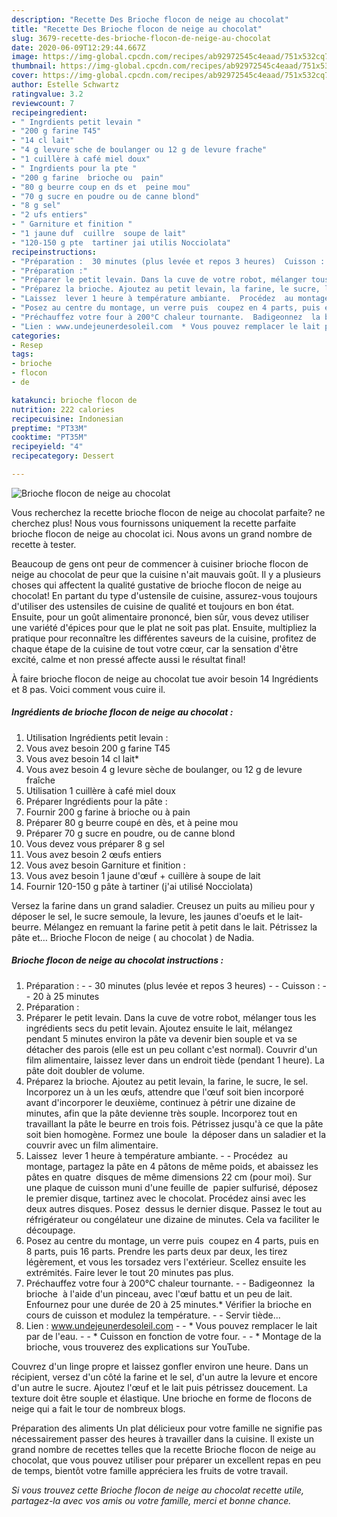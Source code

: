```yaml
---
description: "Recette Des Brioche flocon de neige au chocolat"
title: "Recette Des Brioche flocon de neige au chocolat"
slug: 3679-recette-des-brioche-flocon-de-neige-au-chocolat
date: 2020-06-09T12:29:44.667Z
image: https://img-global.cpcdn.com/recipes/ab92972545c4eaad/751x532cq70/brioche-flocon-de-neige-au-chocolat-photo-principale-de-la-recette.jpg
thumbnail: https://img-global.cpcdn.com/recipes/ab92972545c4eaad/751x532cq70/brioche-flocon-de-neige-au-chocolat-photo-principale-de-la-recette.jpg
cover: https://img-global.cpcdn.com/recipes/ab92972545c4eaad/751x532cq70/brioche-flocon-de-neige-au-chocolat-photo-principale-de-la-recette.jpg
author: Estelle Schwartz
ratingvalue: 3.2
reviewcount: 7
recipeingredient:
- " Ingrdients petit levain "
- "200 g farine T45"
- "14 cl lait"
- "4 g levure sche de boulanger ou 12 g de levure frache"
- "1 cuillère à café miel doux"
- " Ingrdients pour la pte "
- "200 g farine  brioche ou  pain"
- "80 g beurre coup en ds et  peine mou"
- "70 g sucre en poudre ou de canne blond"
- "8 g sel"
- "2 ufs entiers"
- " Garniture et finition "
- "1 jaune duf  cuillre  soupe de lait"
- "120-150 g pte  tartiner jai utilis Nocciolata"
recipeinstructions:
- "Préparation :  30 minutes (plus levée et repos 3 heures)  Cuisson :  20 à 25 minutes"
- "Préparation :"
- "Préparer le petit levain. Dans la cuve de votre robot, mélanger tous les ingrédients secs du petit levain. Ajoutez ensuite le lait, mélangez pendant 5 minutes environ la pâte va devenir bien souple et va se détacher des parois (elle est un peu collant c&#39;est normal). Couvrir d&#39;un film alimentaire, laissez lever dans un endroit tiède (pendant 1 heure). La pâte doit doubler de volume."
- "Préparez la brioche. Ajoutez au petit levain, la farine, le sucre, le sel. Incorporez un à un les œufs, attendre que l&#39;œuf soit bien incorporé avant d&#39;incorporer le deuxième, continuez à pétrir une dizaine de minutes, afin que la pâte devienne très souple. Incorporez tout en travaillant la pâte le beurre en trois fois. Pétrissez jusqu&#39;à ce que la pâte soit bien homogène. Formez une boule  la déposer dans un saladier et la couvrir avec un film alimentaire."
- "Laissez  lever 1 heure à température ambiante.  Procédez  au montage, partagez la pâte en 4 pâtons de même poids, et abaissez les pâtes en quatre  disques de même dimensions 22 cm (pour moi). Sur une plaque de cuisson muni d&#39;une feuille de  papier sulfurisé, déposez le premier disque, tartinez avec le chocolat. Procédez ainsi avec les deux autres disques. Posez  dessus le dernier disque. Passez le tout au réfrigérateur ou congélateur une dizaine de minutes. Cela va faciliter le découpage."
- "Posez au centre du montage, un verre puis  coupez en 4 parts, puis en 8 parts, puis 16 parts. Prendre les parts deux par deux, les tirez légèrement, et vous les torsadez vers l&#39;extérieur. Scellez ensuite les extrémités. Faire lever le tout 20 minutes pas plus."
- "Préchauffez votre four à 200°C chaleur tournante.  Badigeonnez  la brioche  à l&#39;aide d&#39;un pinceau, avec l&#39;œuf battu et un peu de lait. Enfournez pour une durée de 20 à 25 minutes.* Vérifier la brioche en cours de cuisson et modulez la température.  Servir tiède..."
- "Lien : www.undejeunerdesoleil.com  * Vous pouvez remplacer le lait par de l&#39;eau.  * Cuisson en fonction de votre four.  * Montage de la brioche, vous trouverez des explications sur YouTube."
categories:
- Resep
tags:
- brioche
- flocon
- de

katakunci: brioche flocon de 
nutrition: 222 calories
recipecuisine: Indonesian
preptime: "PT33M"
cooktime: "PT35M"
recipeyield: "4"
recipecategory: Dessert

---
```



![Brioche flocon de neige au chocolat](https://img-global.cpcdn.com/recipes/ab92972545c4eaad/751x532cq70/brioche-flocon-de-neige-au-chocolat-photo-principale-de-la-recette.jpg)

Vous recherchez la recette brioche flocon de neige au chocolat parfaite? ne cherchez plus! Nous vous fournissons uniquement la recette parfaite brioche flocon de neige au chocolat ici. Nous avons un grand nombre de recette à tester.

Beaucoup de gens ont peur de commencer à cuisiner brioche flocon de neige au chocolat de peur que la cuisine n'ait mauvais goût. Il y a plusieurs choses qui affectent la qualité gustative de brioche flocon de neige au chocolat! En partant du type d'ustensile de cuisine, assurez-vous toujours d'utiliser des ustensiles de cuisine de qualité et toujours en bon état. Ensuite, pour un goût alimentaire prononcé, bien sûr, vous devez utiliser une variété d'épices pour que le plat ne soit pas plat. Ensuite, multipliez la pratique pour reconnaître les différentes saveurs de la cuisine, profitez de chaque étape de la cuisine de tout votre cœur, car la sensation d'être excité, calme et non pressé affecte aussi le résultat final!

<!--inarticleads1-->

À faire brioche flocon de neige au chocolat tue avoir besoin 14 Ingrédients et 8 pas. Voici comment vous cuire il.

##### Ingrédients de brioche flocon de neige au chocolat :

1. Utilisation  Ingrédients petit levain :
1. Vous avez besoin 200 g farine T45
1. Vous avez besoin 14 cl lait*
1. Vous avez besoin 4 g levure sèche de boulanger, ou 12 g de levure fraîche
1. Utilisation 1 cuillère à café miel doux
1. Préparer  Ingrédients pour la pâte :
1. Fournir 200 g farine à brioche ou à pain
1. Préparer 80 g beurre coupé en dès, et à peine mou
1. Préparer 70 g sucre en poudre, ou de canne blond
1. Vous devez vous préparer 8 g sel
1. Vous avez besoin 2 œufs entiers
1. Vous avez besoin  Garniture et finition :
1. Vous avez besoin 1 jaune d&#39;œuf + cuillère à soupe de lait
1. Fournir 120-150 g pâte à tartiner (j&#39;ai utilisé Nocciolata)


Versez la farine dans un grand saladier. Creusez un puits au milieu pour y déposer le sel, le sucre semoule, la levure, les jaunes d&#39;oeufs et le lait-beurre. Mélangez en remuant la farine petit à petit dans le lait. Pétrissez la pâte et… Brioche Flocon de neige ( au chocolat ) de Nadia. 

<!--inarticleads2-->

##### Brioche flocon de neige au chocolat instructions :

1. Préparation : -  - 30 minutes (plus levée et repos 3 heures) -  - Cuisson : -  - 20 à 25 minutes
1. Préparation :
1. Préparer le petit levain. Dans la cuve de votre robot, mélanger tous les ingrédients secs du petit levain. Ajoutez ensuite le lait, mélangez pendant 5 minutes environ la pâte va devenir bien souple et va se détacher des parois (elle est un peu collant c&#39;est normal). Couvrir d&#39;un film alimentaire, laissez lever dans un endroit tiède (pendant 1 heure). La pâte doit doubler de volume.
1. Préparez la brioche. Ajoutez au petit levain, la farine, le sucre, le sel. Incorporez un à un les œufs, attendre que l&#39;œuf soit bien incorporé avant d&#39;incorporer le deuxième, continuez à pétrir une dizaine de minutes, afin que la pâte devienne très souple. Incorporez tout en travaillant la pâte le beurre en trois fois. Pétrissez jusqu&#39;à ce que la pâte soit bien homogène. Formez une boule  la déposer dans un saladier et la couvrir avec un film alimentaire.
1. Laissez  lever 1 heure à température ambiante. -  - Procédez  au montage, partagez la pâte en 4 pâtons de même poids, et abaissez les pâtes en quatre  disques de même dimensions 22 cm (pour moi). Sur une plaque de cuisson muni d&#39;une feuille de  papier sulfurisé, déposez le premier disque, tartinez avec le chocolat. Procédez ainsi avec les deux autres disques. Posez  dessus le dernier disque. Passez le tout au réfrigérateur ou congélateur une dizaine de minutes. Cela va faciliter le découpage.
1. Posez au centre du montage, un verre puis  coupez en 4 parts, puis en 8 parts, puis 16 parts. Prendre les parts deux par deux, les tirez légèrement, et vous les torsadez vers l&#39;extérieur. Scellez ensuite les extrémités. Faire lever le tout 20 minutes pas plus.
1. Préchauffez votre four à 200°C chaleur tournante. -  - Badigeonnez  la brioche  à l&#39;aide d&#39;un pinceau, avec l&#39;œuf battu et un peu de lait. Enfournez pour une durée de 20 à 25 minutes.* Vérifier la brioche en cours de cuisson et modulez la température. -  - Servir tiède...
1. Lien : www.undejeunerdesoleil.com -  - * Vous pouvez remplacer le lait par de l&#39;eau. -  - * Cuisson en fonction de votre four. -  - * Montage de la brioche, vous trouverez des explications sur YouTube.


Couvrez d&#39;un linge propre et laissez gonfler environ une heure. Dans un récipient, versez d&#39;un côté la farine et le sel, d&#39;un autre la levure et encore d&#39;un autre le sucre. Ajoutez l&#39;œuf et le lait puis pétrissez doucement. La texture doit être souple et élastique. Une brioche en forme de flocons de neige qui a fait le tour de nombreux blogs. 

<!--inarticleads1-->

<p>
Préparation des aliments Un plat délicieux pour votre famille ne signifie pas nécessairement passer des heures à travailler dans la cuisine. Il existe un grand nombre de recettes telles que la recette Brioche flocon de neige au chocolat, que vous pouvez utiliser pour préparer un excellent repas en peu de temps, bientôt votre famille appréciera les fruits de votre travail.
</p>

<p>
<i>Si vous trouvez cette Brioche flocon de neige au chocolat recette utile, partagez-la avec vos amis ou votre famille, merci et bonne chance.</i>
</p>
